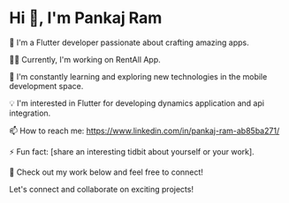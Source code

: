 <h1 align="left">Hi 👋, I'm Pankaj Ram</h1>

🚀 I'm a Flutter developer passionate about crafting amazing apps.

👨‍💻 Currently, I'm working on RentAll App.

🌱 I'm constantly learning and exploring new technologies in the mobile development space.

💡 I'm interested in Flutter for developing dynamics application and api integration.

📫 How to reach me: <a>https://www.linkedin.com/in/pankaj-ram-ab85ba271/</a>

⚡ Fun fact: [share an interesting tidbit about yourself or your work].

🔗 Check out my work below and feel free to connect!


Let's connect and collaborate on exciting projects!
